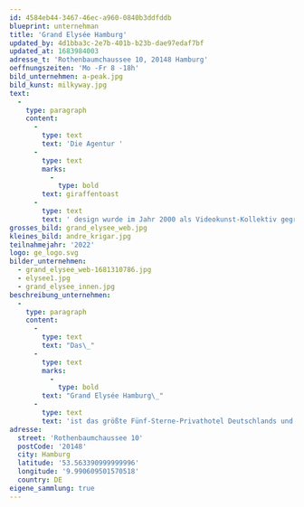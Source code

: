 ```yaml
---
id: 4584eb44-3467-46ec-a960-0840b3ddfddb
blueprint: unternehman
title: 'Grand Elysée Hamburg'
updated_by: 4d1bba3c-2e7b-401b-b23b-dae97edaf7bf
updated_at: 1683984003
adresse_t: 'Rothenbaumchaussee 10, 20148 Hamburg'
oeffnungszeiten: 'Mo -Fr 8 -18h'
bild_unternehmen: a-peak.jpg
bild_kunst: milkyway.jpg
text:
  -
    type: paragraph
    content:
      -
        type: text
        text: 'Die Agentur '
      -
        type: text
        marks:
          -
            type: bold
        text: giraffentoast
      -
        type: text
        text: ' design wurde im Jahr 2000 als Videokunst-Kollektiv gegründet und betreut heute als Design- und Motion-Graphics- Spezialist in Hamburg und Berlin Kunst- und Kulturinstitutionen wie Deichkind, die Elbphilharmonie oder das K20/K21. Bei der Projektarbeit spielen die unkonventionellen und experimentellen Wurzeln aus den Anfängen der Agentur eine wichtige Rolle - ein Grund dafür, dass es, nach diversen eigenen Ausstellungen mit von giraffentoast initiierten Projekten, seit 2022 die giraffentoast gallery in Hamburg gibt.'
grosses_bild: grand_elysee_web.jpg
kleines_bild: andre_krigar.jpg
teilnahmejahr: '2022'
logo: ge_logo.svg
bilder_unternehmen:
  - grand_elysee_web-1681310786.jpg
  - elysee1.jpg
  - grand_elysee_innen.jpg
beschreibung_unternehmen:
  -
    type: paragraph
    content:
      -
        type: text
        text: "Das\_"
      -
        type: text
        marks:
          -
            type: bold
        text: "Grand Elysée Hamburg\_"
      -
        type: text
        text: 'ist das größte Fünf-Sterne-Privathotel Deutschlands und Treffpunkt für Gäste aus aller Welt. Es verfügt über 511 Zimmer und Suiten sowie eine große gastronomische Vielfalt mit drei Restaurants, der Bourbon Street Bar, dem Boulevard Café und der Top Seven Bar auf dem Dach. Das Haus besitzt 30 Veranstaltungsräume, einen Wellness- und Spa-Bereich, einen Kindergarten sowie eine Galerie. Gründer des Hotels ist der Hamburger Unternehmer Eugen Block.'
adresse:
  street: 'Rothenbaumchaussee 10'
  postCode: '20148'
  city: Hamburg
  latitude: '53.563390999999996'
  longitude: '9.990609501570518'
  country: DE
eigene_sammlung: true
---
```

